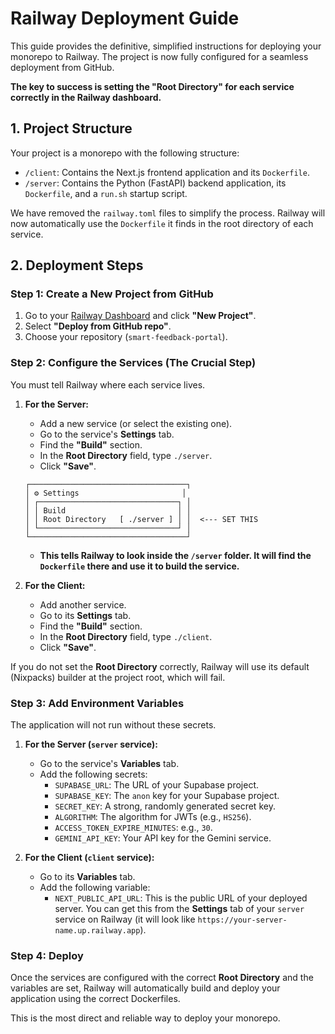 # Railway Deployment Guide

This guide provides the definitive, simplified instructions for deploying your monorepo to Railway. The project is now fully configured for a seamless deployment from GitHub.

**The key to success is setting the "Root Directory" for each service correctly in the Railway dashboard.**

## 1. Project Structure

Your project is a monorepo with the following structure:

- `/client`: Contains the Next.js frontend application and its `Dockerfile`.
- `/server`: Contains the Python (FastAPI) backend application, its `Dockerfile`, and a `run.sh` startup script.

We have removed the `railway.toml` files to simplify the process. Railway will now automatically use the `Dockerfile` it finds in the root directory of each service.

## 2. Deployment Steps

### Step 1: Create a New Project from GitHub

1.  Go to your [Railway Dashboard](https://railway.app/dashboard) and click **"New Project"**.
2.  Select **"Deploy from GitHub repo"**.
3.  Choose your repository (`smart-feedback-portal`).

### Step 2: Configure the Services (The Crucial Step)

You must tell Railway where each service lives.

1.  **For the Server:**
    -   Add a new service (or select the existing one).
    -   Go to the service's **Settings** tab.
    -   Find the **"Build"** section.
    -   In the **Root Directory** field, type `./server`.
    -   Click **"Save"**.

    ```
    ┌───────────────────────────────────┐
    │ ⚙️ Settings                       │
    │ ┌───────────────────────────────┐ │
    │ │ Build                         │ │
    │ │ Root Directory   [ ./server ] │ │  <--- SET THIS
    │ └───────────────────────────────┘ │
    └───────────────────────────────────┘
    ```
    -   **This tells Railway to look inside the `/server` folder. It will find the `Dockerfile` there and use it to build the service.**

2.  **For the Client:**
    -   Add another service.
    -   Go to its **Settings** tab.
    -   Find the **"Build"** section.
    -   In the **Root Directory** field, type `./client`.
    -   Click **"Save"**.

If you do not set the **Root Directory** correctly, Railway will use its default (Nixpacks) builder at the project root, which will fail.

### Step 3: Add Environment Variables

The application will not run without these secrets.

1.  **For the Server (`server` service):**
    -   Go to the service's **Variables** tab.
    -   Add the following secrets:
        -   `SUPABASE_URL`: The URL of your Supabase project.
        -   `SUPABASE_KEY`: The `anon` key for your Supabase project.
        -   `SECRET_KEY`: A strong, randomly generated secret key.
        -   `ALGORITHM`: The algorithm for JWTs (e.g., `HS256`).
        -   `ACCESS_TOKEN_EXPIRE_MINUTES`: e.g., `30`.
        -   `GEMINI_API_KEY`: Your API key for the Gemini service.

2.  **For the Client (`client` service):**
    -   Go to its **Variables** tab.
    -   Add the following variable:
        -   `NEXT_PUBLIC_API_URL`: This is the public URL of your deployed server. You can get this from the **Settings** tab of your `server` service on Railway (it will look like `https://your-server-name.up.railway.app`).

### Step 4: Deploy

Once the services are configured with the correct **Root Directory** and the variables are set, Railway will automatically build and deploy your application using the correct Dockerfiles.

This is the most direct and reliable way to deploy your monorepo.
